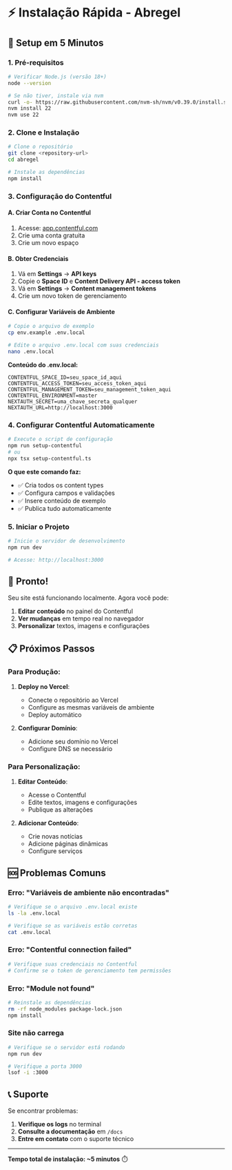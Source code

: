 # ⚡ Instalação Rápida - Abregel

## 🚀 **Setup em 5 Minutos**

### **1. Pré-requisitos**
```bash
# Verificar Node.js (versão 18+)
node --version

# Se não tiver, instale via nvm
curl -o- https://raw.githubusercontent.com/nvm-sh/nvm/v0.39.0/install.sh | bash
nvm install 22
nvm use 22
```

### **2. Clone e Instalação**
```bash
# Clone o repositório
git clone <repository-url>
cd abregel

# Instale as dependências
npm install
```

### **3. Configuração do Contentful**

#### **A. Criar Conta no Contentful**
1. Acesse: [app.contentful.com](https://app.contentful.com)
2. Crie uma conta gratuita
3. Crie um novo espaço

#### **B. Obter Credenciais**
1. Vá em **Settings** → **API keys**
2. Copie o **Space ID** e **Content Delivery API - access token**
3. Vá em **Settings** → **Content management tokens**
4. Crie um novo token de gerenciamento

#### **C. Configurar Variáveis de Ambiente**
```bash
# Copie o arquivo de exemplo
cp env.example .env.local

# Edite o arquivo .env.local com suas credenciais
nano .env.local
```

**Conteúdo do .env.local:**
```env
CONTENTFUL_SPACE_ID=seu_space_id_aqui
CONTENTFUL_ACCESS_TOKEN=seu_access_token_aqui
CONTENTFUL_MANAGEMENT_TOKEN=seu_management_token_aqui
CONTENTFUL_ENVIRONMENT=master
NEXTAUTH_SECRET=uma_chave_secreta_qualquer
NEXTAUTH_URL=http://localhost:3000
```

### **4. Configurar Contentful Automaticamente**
```bash
# Execute o script de configuração
npm run setup-contentful
# ou
npx tsx setup-contentful.ts
```

**O que este comando faz:**
- ✅ Cria todos os content types
- ✅ Configura campos e validações
- ✅ Insere conteúdo de exemplo
- ✅ Publica tudo automaticamente

### **5. Iniciar o Projeto**
```bash
# Inicie o servidor de desenvolvimento
npm run dev

# Acesse: http://localhost:3000
```

## 🎉 **Pronto!**

Seu site está funcionando localmente. Agora você pode:

1. **Editar conteúdo** no painel do Contentful
2. **Ver mudanças** em tempo real no navegador
3. **Personalizar** textos, imagens e configurações

## 📋 **Próximos Passos**

### **Para Produção:**
1. **Deploy no Vercel**:
   - Conecte o repositório ao Vercel
   - Configure as mesmas variáveis de ambiente
   - Deploy automático

2. **Configurar Domínio**:
   - Adicione seu domínio no Vercel
   - Configure DNS se necessário

### **Para Personalização:**
1. **Editar Conteúdo**:
   - Acesse o Contentful
   - Edite textos, imagens e configurações
   - Publique as alterações

2. **Adicionar Conteúdo**:
   - Crie novas notícias
   - Adicione páginas dinâmicas
   - Configure serviços

## 🆘 **Problemas Comuns**

### **Erro: "Variáveis de ambiente não encontradas"**
```bash
# Verifique se o arquivo .env.local existe
ls -la .env.local

# Verifique se as variáveis estão corretas
cat .env.local
```

### **Erro: "Contentful connection failed"**
```bash
# Verifique suas credenciais no Contentful
# Confirme se o token de gerenciamento tem permissões
```

### **Erro: "Module not found"**
```bash
# Reinstale as dependências
rm -rf node_modules package-lock.json
npm install
```

### **Site não carrega**
```bash
# Verifique se o servidor está rodando
npm run dev

# Verifique a porta 3000
lsof -i :3000
```

## 📞 **Suporte**

Se encontrar problemas:

1. **Verifique os logs** no terminal
2. **Consulte a documentação** em `/docs`
3. **Entre em contato** com o suporte técnico

---

**Tempo total de instalação: ~5 minutos** ⏱️
